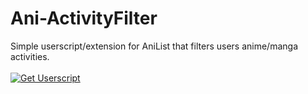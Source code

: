 # Ani-ActivityFilter
Simple userscript/extension for AniList that filters users anime/manga activities.
<br><br><a href="https://github.com/KanashiiDev/Ani-ActivityFilter/raw/main/anime-activity-filter.user.js"><img src="https://shields.io/badge/Activity%20Filter-Install%20Userscript-brightgreen" alt="Get Userscript"/></a>
